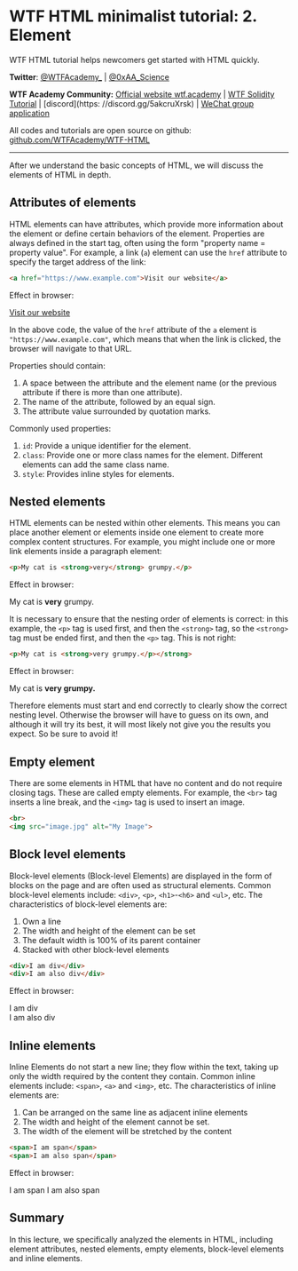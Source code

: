 # WTF HTML minimalist tutorial: 2. Element

WTF HTML tutorial helps newcomers get started with HTML quickly.

**Twitter**: [@WTFAcademy_](https://twitter.com/WTFAcademy_) | [@0xAA_Science](https://twitter.com/0xAA_Science)

**WTF Academy Community:** [Official website wtf.academy](https://wtf.academy) | [WTF Solidity Tutorial](https://github.com/AmazingAng/WTFSolidity) | [discord](https: //discord.gg/5akcruXrsk) | [WeChat group application](https://docs.google.com/forms/d/e/1FAIpQLSe4KGT8Sh6sJ7hedQRuIYirOoZK_85miz3dw7vA1-YjodgJ-A/viewform?usp=sf_link)

All codes and tutorials are open source on github: [github.com/WTFAcademy/WTF-HTML](https://github.com/WTFAcademy/WTF-HTML)

---

After we understand the basic concepts of HTML, we will discuss the elements of HTML in depth.


## Attributes of elements

HTML elements can have attributes, which provide more information about the element or define certain behaviors of the element. Properties are always defined in the start tag, often using the form "property name = property value". For example, a link (`a`) element can use the `href` attribute to specify the target address of the link:

```html
<a href="https://www.example.com">Visit our website</a>
```

Effect in browser:

<a href="https://www.example.com">Visit our website</a>


In the above code, the value of the `href` attribute of the `a` element is `"https://www.example.com"`, which means that when the link is clicked, the browser will navigate to that URL.

Properties should contain:

1. A space between the attribute and the element name (or the previous attribute if there is more than one attribute).
2. The name of the attribute, followed by an equal sign.
3. The attribute value surrounded by quotation marks.

Commonly used properties:

1. `id`: Provide a unique identifier for the element.
2. `class`: Provide one or more class names for the element. Different elements can add the same class name.
3. `style`: Provides inline styles for elements.


## Nested elements

HTML elements can be nested within other elements. This means you can place another element or elements inside one element to create more complex content structures. For example, you might include one or more link elements inside a paragraph element:

```html
<p>My cat is <strong>very</strong> grumpy.</p>
```
Effect in browser:

<p>My cat is <strong>very</strong> grumpy.</p>

It is necessary to ensure that the nesting order of elements is correct: in this example, the `<p>` tag is used first, and then the `<strong>` tag, so the `<strong>` tag must be ended first, and then the `<p>` tag. This is not right:

```html
<p>My cat is <strong>very grumpy.</p></strong>
```

Effect in browser:

<p>My cat is <strong>very grumpy.</p></strong>

Therefore elements must start and end correctly to clearly show the correct nesting level. Otherwise the browser will have to guess on its own, and although it will try its best, it will most likely not give you the results you expect. So be sure to avoid it!

## Empty element

There are some elements in HTML that have no content and do not require closing tags. These are called empty elements. For example, the `<br>` tag inserts a line break, and the `<img>` tag is used to insert an image.

```html
<br>
<img src="image.jpg" alt="My Image">
```

## Block level elements

Block-level elements (Block-level Elements) are displayed in the form of blocks on the page and are often used as structural elements. Common block-level elements include: `<div>`, `<p>`, `<h1>`-`<h6>` and `<ul>`, etc. The characteristics of block-level elements are:

1. Own a line
2. The width and height of the element can be set
3. The default width is 100% of its parent container
4. Stacked with other block-level elements

```html
<div>I am div</div>
<div>I am also div</div>
```

Effect in browser:
<div>I am div</div>
<div>I am also div</div>


## Inline elements

Inline Elements do not start a new line; they flow within the text, taking up only the width required by the content they contain. Common inline elements include: `<span>`, `<a>` and `<img>`, etc. The characteristics of inline elements are:

1. Can be arranged on the same line as adjacent inline elements
2. The width and height of the element cannot be set.
3. The width of the element will be stretched by the content

```html
<span>I am span</span>
<span>I am also span</span>
```

Effect in browser:

<span>I am span</span>
<span>I am also span</span>


## Summary

In this lecture, we specifically analyzed the elements in HTML, including element attributes, nested elements, empty elements, block-level elements and inline elements.

